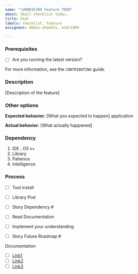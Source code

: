 ```yaml
---
name: "\U0001F389 Feature TODO"
about: Small checklist todo☑︎.
title: Feat
labels: checklist, feature
assignees: Abbas-shamshi, endri969

---
```


### Prerequisites

- [ ] Are you running the latest version?

For more information, see the `CONTRIBUTING` guide.

### Description

[Description of the feature]


### Other options


**Expected behavior:** [What you expected to happen]
 application

**Actual behavior:** [What actually happened]


### Dependency
1. IDE , OS v+
2. Library
3. Patience
4. Intelligence

### Process
- [ ] Tool install
- [ ] Library Pod
- [ ] Story Dependency #
- [ ] Read Documentation
- [ ] Implement your understanding
- [ ] Story Future Roadmap #


Documentation

- [ ] [Link1]() 
- [ ] [Link2]() 
- [ ] [Link3]()
